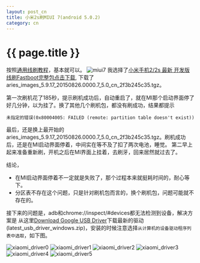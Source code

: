 ```yaml
---
layout: post_cn
title: 小米2s刷MIUI 7(android 5.0.2)
category: cn
---
```


{{ page.title }}
================

按照[通用线刷教程](http://www.miui.com/shuaji-393.html)，基本就可以。
![miui7](https://cloud.githubusercontent.com/assets/288207/10167187/17d4c920-66fa-11e5-88c9-29f556dc08a9.png)
我选择了[小米手机2/2s 最新 开发版 线刷Fastboot完整包点击下载](http://www.miui.com/shuaji-393.html), 下载了aries_images_5.9.17_20150826.0000.7_5.0_cn_2f3b245c35.tgz。

第一次刷机花了185秒，提示刷机成功后，自动重启了，就在MI那个启动界面停了好几分钟，以为挂了。换了其他几个刷机包，都没有刷成功，结果都提示

    未指定的错误(0x80004005: FAILED (remote: partition table doesn't exist))

最后，还是换上最开始的aries_images_5.9.17_20150826.0000.7_5.0_cn_2f3b245c35.tgz。刷机成功后，还是在MI启动界面停着，中间实在等不及了扣了两次电池，睡觉。
第二早上起来准备重新刷，开机之后在MI界面上挂着，去刷牙，回来居然就过去了。

结论，

* 在MI启动界面停着不一定就是失败了，那个过程本来就挺耗时间的，耐心等下。
* 分区表不存在这个问题，只是针对刷机包而言的，换个刷机包，问题可能就不存在的。

接下来的问题是，adb和chrome://inspect/#devices都无法检测到设备，解决方案是
从这里[Download Google USB Driver](http://developer.android.com/sdk/win-usb.html)下载最新的驱动(latest_usb_driver_windows.zip)，安装的时候注意选择`从计算机的设备驱动程序列表中选取`，如下图。

![xiaomi_driver0](https://cloud.githubusercontent.com/assets/288207/10167189/1837c0d4-66fa-11e5-811a-73a3c33da25a.png)
![xiaomi_driver1](https://cloud.githubusercontent.com/assets/288207/10123276/697888fe-6568-11e5-934d-d78e0785c8ab.png)
![xiaomi_driver2](https://cloud.githubusercontent.com/assets/288207/10123277/69a0c3fa-6568-11e5-93d5-e754a46b2b70.png)
![xiaomi_driver3](https://cloud.githubusercontent.com/assets/288207/10123453/7f6b2e56-656c-11e5-891c-c185787c9405.png)
![xiaomi_driver4](https://cloud.githubusercontent.com/assets/288207/10123416/8184522c-656b-11e5-8879-ba4d34a6f6fe.png)
![xiaomi_driver5](https://cloud.githubusercontent.com/assets/288207/10123418/81862f5c-656b-11e5-885c-9bb9faa4c999.png)
